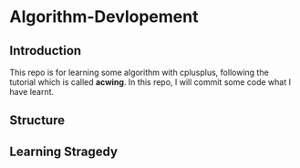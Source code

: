  # Algorithm-Devlopement 



## Introduction

This repo is for learning some algorithm with cplusplus, following the tutorial which is called **acwing**. In this repo, I will commit some code what I have learnt.



## Structure



## Learning Stragedy